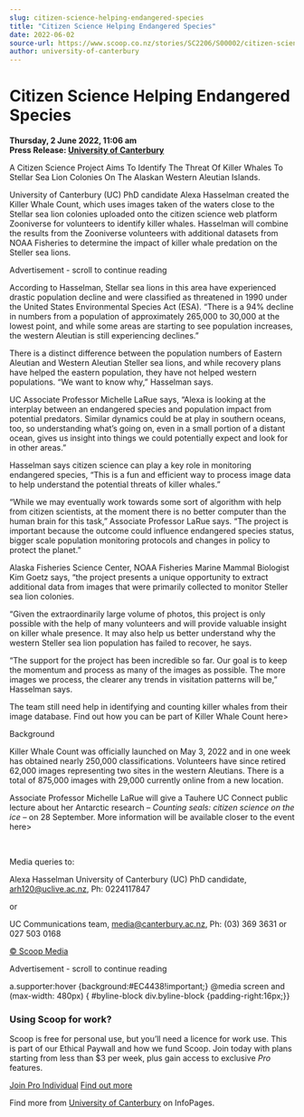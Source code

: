 ```yaml
---
slug: citizen-science-helping-endangered-species
title: "Citizen Science Helping Endangered Species"
date: 2022-06-02
source-url: https://www.scoop.co.nz/stories/SC2206/S00002/citizen-science-helping-endangered-species.htm
author: university-of-canterbury
---
```

Citizen Science Helping Endangered Species
==========================================

**Thursday, 2 June 2022, 11:06 am**  
**Press Release: [University of Canterbury](https://info.scoop.co.nz/University_of_Canterbury)**

A Citizen Science Project Aims To Identify The Threat Of Killer Whales To Stellar Sea Lion Colonies On The Alaskan Western Aleutian Islands.

University of Canterbury (UC) PhD candidate Alexa Hasselman created the Killer Whale Count, which uses images taken of the waters close to the Stellar sea lion colonies uploaded onto the citizen science web platform Zooniverse for volunteers to identify killer whales. Hasselman will combine the results from the Zooniverse volunteers with additional datasets from NOAA Fisheries to determine the impact of killer whale predation on the Steller sea lions.

Advertisement - scroll to continue reading





According to Hasselman, Stellar sea lions in this area have experienced drastic population decline and were classified as threatened in 1990 under the United States Environmental Species Act (ESA). “There is a 94% decline in numbers from a population of approximately 265,000 to 30,000 at the lowest point, and while some areas are starting to see population increases, the western Aleutian is still experiencing declines.”

There is a distinct difference between the population numbers of Eastern Aleutian and Western Aleutian Steller sea lions, and while recovery plans have helped the eastern population, they have not helped western populations. “We want to know why,” Hasselman says.

UC Associate Professor Michelle LaRue says, “Alexa is looking at the interplay between an endangered species and population impact from potential predators. Similar dynamics could be at play in southern oceans, too, so understanding what’s going on, even in a small portion of a distant ocean, gives us insight into things we could potentially expect and look for in other areas.”

Hasselman says citizen science can play a key role in monitoring endangered species, “This is a fun and efficient way to process image data to help understand the potential threats of killer whales.”

“While we may eventually work towards some sort of algorithm with help from citizen scientists, at the moment there is no better computer than the human brain for this task,” Associate Professor LaRue says. “The project is important because the outcome could influence endangered species status, bigger scale population monitoring protocols and changes in policy to protect the planet.”

Alaska Fisheries Science Center, NOAA Fisheries Marine Mammal Biologist Kim Goetz says, “the project presents a unique opportunity to extract additional data from images that were primarily collected to monitor Steller sea lion colonies.

“Given the extraordinarily large volume of photos, this project is only possible with the help of many volunteers and will provide valuable insight on killer whale presence. It may also help us better understand why the western Steller sea lion population has failed to recover, he says.

“The support for the project has been incredible so far. Our goal is to keep the momentum and process as many of the images as possible. The more images we process, the clearer any trends in visitation patterns will be,” Hasselman says.

The team still need help in identifying and counting killer whales from their image database. Find out how you can be part of Killer Whale Count here>

Background

Killer Whale Count was officially launched on May 3, 2022 and in one week has obtained nearly 250,000 classifications. Volunteers have since retired 62,000 images representing two sites in the western Aleutians. There is a total of 875,000 images with 29,000 currently online from a new location.

Associate Professor Michelle LaRue will give a Tauhere UC Connect public lecture about her Antarctic research – _Counting seals: citizen science on the ice_ – on 28 September. More information will be available closer to the event here>

 

Media queries to:

Alexa Hasselman University of Canterbury (UC) PhD candidate, arh120@uclive.ac.nz, Ph: 0224117847

or

UC Communications team, media@canterbury.ac.nz, Ph: (03) 369 3631 or 027 503 0168

[© Scoop Media](http://www.scoop.co.nz/about/terms.html)  

Advertisement - scroll to continue reading



a.supporter:hover {background:#EC4438!important;} @media screen and (max-width: 480px) { #byline-block div.byline-block {padding-right:16px;}}

### Using Scoop for work?

Scoop is free for personal use, but you’ll need a licence for work use. This is part of our Ethical Paywall and how we fund Scoop. Join today with plans starting from less than $3 per week, plus gain access to exclusive _Pro_ features.  
  
[Join Pro Individual](https://pro.scoop.co.nz/Individual/?from=ProIn24) [Find out more](https://pro.scoop.co.nz/using-scoop-for-work/?from=ProIn24)

Find more from [University of Canterbury](https://info.scoop.co.nz/University_of_Canterbury) on InfoPages.
